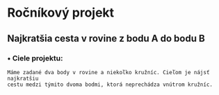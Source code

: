 # Ročníkový projekt
## Najkratšia cesta v rovine z bodu A do bodu B

### • Ciele projektu: 
    Máme zadané dva body v rovine a niekoľko kružníc. Cieľom je nájsť najkratšiu
    cestu medzi týmito dvoma bodmi, ktorá neprechádza vnútrom kružníc.
